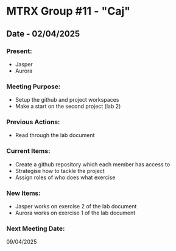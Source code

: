 # MTRX Group #11 - "Caj"
##  Date - 02/04/2025
### Present:
- Jasper
- Aurora

### Meeting Purpose:
- Setup the github and project workspaces
- Make a start on the second project (lab 2)

### Previous Actions:
- Read through the lab document

### Current Items:
- Create a github repository which each member has access to
- Strategise how to tackle the project
- Assign roles of who does what exercise

### New Items:
- Jasper works on exercise 2 of the lab document
- Aurora works on exercise 1 of the lab document

### Next Meeting Date:
09/04/2025

